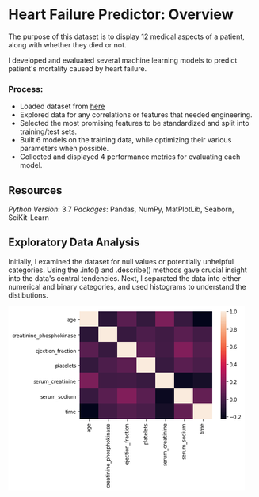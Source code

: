 # Heart Failure Predictor: Overview
The purpose of this dataset is to display 12 medical aspects of a patient, along with whether they died or not.

I developed and evaluated several machine learning models to predict patient's mortality caused by heart failure.

### Process:
  * Loaded dataset from [here](https://www.kaggle.com/andrewmvd/heart-failure-clinical-data)
  * Explored data for any correlations or features that needed engineering. 
  * Selected the most promising features to be standardized and split into training/test sets.
  * Built 6 models on the training data, while optimizing their various parameters when possible.
  * Collected and displayed 4 performance metrics for evaluating each model.
  
## Resources
*Python Version*: 3.7
*Packages*: Pandas, NumPy, MatPlotLib, Seaborn, SciKit-Learn

## Exploratory Data Analysis
Initially, I examined the dataset for null values or potentially unhelpful categories. Using the .info() and .describe() methods gave crucial insight into the data's central tendencies.
Next, I separated the data into either numerical and binary categories, and used histograms to understand the distibutions.

![alt text](https://github.com/justinbrowncodes/Heart_Failure_Predictor/blob/master/plots/correlations.png "Correlation Heatmap")
